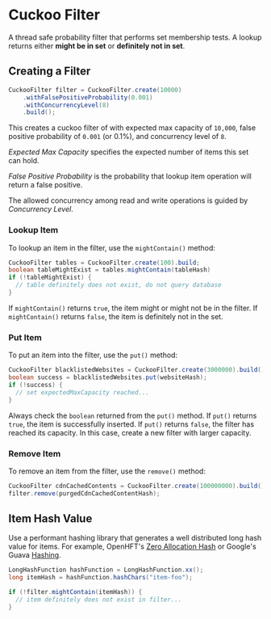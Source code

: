 # Cuckoo Filter

A thread safe probability filter that performs set membership tests.  A lookup returns either __might be in set__ or __definitely not in set__.

## Creating a Filter

```java
CuckooFilter filter = CuckooFilter.create(10000)
    .withFalsePositiveProbability(0.001)
    .withConcurrencyLevel(8)
    .build();
```

This creates a cuckoo filter of with expected max capacity of `10,000`, false positive probability of `0.001` (or 0.1%), and concurrency level of `8`.

*Expected Max Capacity* specifies the expected number of items this set can hold.

*False Positive Probability* is the probability that lookup item operation will return a false positive.

The allowed concurrency among read and write operations is guided by *Concurrency Level*.

### Lookup Item

To lookup an item in the filter, use the `mightContain()` method:

```java
CuckooFilter tables = CuckooFilter.create(100).build;
boolean tableMightExist = tables.mightContain(tableHash)
if (!tableMightExist) {
  // table definitely does not exist, do not query database
}
```

If `mightContain()` returns `true`, the item might or might not be in the filter.  If `mightContain()` returns `false`, the item is definitely not in the set.
 
### Put Item

To put an item into the filter, use the `put()` method:

```java
CuckooFilter blacklistedWebsites = CuckooFilter.create(3000000).build();
boolean success = blacklistedWebsites.put(websiteHash);
if (!success) {
  // set expectedMaxCapacity reached...
}

```

Always check the `boolean` returned from the `put()` method.  If `put()` returns `true`, the item is successfully inserted. If `put()` returns `false`, the filter has reached its capacity.  In this case, create a new filter with larger capacity. 

### Remove Item

To remove an item from the filter, use the `remove()` method:

```java
CuckooFilter cdnCachedContents = CuckooFilter.create(100000000).build();
filter.remove(purgedCdnCachedContentHash);
```

## Item Hash Value

Use a performant hashing library that generates a well distributed long hash value for items.  For example, OpenHFT's [Zero Allocation Hash](https://github.com/OpenHFT/Zero-Allocation-Hashing) or Google's Guava [Hashing](https://github.com/google/guava/wiki/HashingExplained).

```java
LongHashFunction hashFunction = LongHashFunction.xx();
long itemHash = hashFunction.hashChars("item-foo");

if (!filter.mightContain(itemHash)) {
  // item definitely does not exist in filter...
}
```
